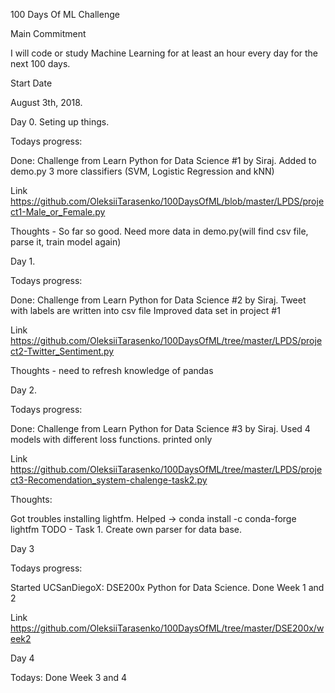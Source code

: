 100 Days Of ML Challenge

Main Commitment

I will code or study Machine Learning for at least an hour every day for the next 100 days.

Start Date

August 3th, 2018.

Day 0. Seting up things.

Todays progress:

Done:
Challenge from Learn Python for Data Science #1 by Siraj.
Added to demo.py 3 more classifiers (SVM, Logistic Regression and kNN)

Link https://github.com/OleksiiTarasenko/100DaysOfML/blob/master/LPDS/project1-Male_or_Female.py  
                   
Thoughts -  So far so good. Need more data in demo.py(will find csv file, parse it, train model again)  

Day 1. 

Todays progress:

Done:
Challenge from Learn Python for Data Science #2 by Siraj.
Tweet with labels are written into csv file
Improved data set in project #1

Link https://github.com/OleksiiTarasenko/100DaysOfML/tree/master/LPDS/project2-Twitter_Sentiment.py

Thoughts - need to refresh knowledge of pandas

Day 2.

Todays progress:

Done: 
Challenge from Learn Python for Data Science #3 by Siraj.
Used 4  models with different loss functions. printed only 

Link https://github.com/OleksiiTarasenko/100DaysOfML/tree/master/LPDS/project3-Recomendation_system-chalenge-task2.py

Thoughts:

 Got troubles installing lightfm. Helped -> conda install -c conda-forge lightfm
 TODO - Task 1. Create own parser for data base.

 Day 3

 Todays progress:

 Started UCSanDiegoX: DSE200x Python for Data Science. Done Week 1 and 2

 Link 
https://github.com/OleksiiTarasenko/100DaysOfML/tree/master/DSE200x/week2

 Day 4

 Todays:
 Done Week 3 and 4